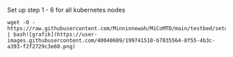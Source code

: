 Set up step 1 - 6 for all kubernetes nodes
```
wget -O - https://raw.githubusercontent.com/Minninnewah/MiCoMTD/main/testbed/setup_environment.sh | bash![grafik](https://user-images.githubusercontent.com/40040609/199741510-b7835564-8f55-4b3c-a393-f2f2729c3e60.png)
```
